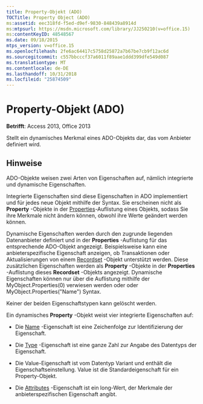```yaml
---
title: Property-Objekt (ADO)
TOCTitle: Property Object (ADO)
ms:assetid: eec318fd-f5ed-d9ef-9830-848439a8914d
ms:mtpsurl: https://msdn.microsoft.com/library/JJ250210(v=office.15)
ms:contentKeyID: 48548567
ms.date: 09/18/2015
mtps_version: v=office.15
ms.openlocfilehash: 2fe6ac64417c5758d25872a7b67be7cb9f12ac6d
ms.sourcegitcommit: c557bbcccf37a6011f89aae1ddd399dfe549d087
ms.translationtype: MT
ms.contentlocale: de-DE
ms.lasthandoff: 10/31/2018
ms.locfileid: "25874509"
---
```

# <a name="property-object-ado"></a>Property-Objekt (ADO)


**Betrifft**: Access 2013, Office 2013

Stellt ein dynamisches Merkmal eines ADO-Objekts dar, das vom Anbieter definiert wird.

## <a name="remarks"></a>Hinweise

ADO-Objekte weisen zwei Arten von Eigenschaften auf, nämlich integrierte und dynamische Eigenschaften.

Integrierte Eigenschaften sind diese Eigenschaften in ADO implementiert und für jedes neue Objekt mithilfe der Syntax. Sie erscheinen nicht als **Property** -Objekte in der [Properties](properties-collection-ado.md)-Auflistung eines Objekts, sodass Sie ihre Merkmale nicht ändern können, obwohl ihre Werte geändert werden können.

Dynamische Eigenschaften werden durch den zugrunde liegenden Datenanbieter definiert und in der **Properties** -Auflistung für das entsprechende ADO-Objekt angezeigt. Beispielsweise kann eine anbieterspezifische Eigenschaft anzeigen, ob Transaktionen oder Aktualisierungen von einem [Recordset](recordset-object-ado.md) -Objekt unterstützt werden. Diese zusätzlichen Eigenschaften werden als **Property** -Objekte in der **Properties** -Auflistung dieses **Recordset** -Objekts angezeigt. Dynamische Eigenschaften können nur über die Auflistung mithilfe der MyObject.Properties(0) verwiesen werden oder oder MyObject.Properties("Name") Syntax.

Keiner der beiden Eigenschaftstypen kann gelöscht werden.

Ein dynamisches **Property** -Objekt weist vier integrierte Eigenschaften auf:

  - Die [Name](name-property-ado.md) -Eigenschaft ist eine Zeichenfolge zur Identifizierung der Eigenschaft.

  - Die [Type](type-property-ado.md) -Eigenschaft ist eine ganze Zahl zur Angabe des Datentyps der Eigenschaft.

  - Die Value-Eigenschaft ist vom Datentyp Variant und enthält die Eigenschaftseinstellung. Value ist die Standardeigenschaft für ein Property-Objekt.

  - Die [Attributes](attributes-property-ado.md) -Eigenschaft ist ein long-Wert, der Merkmale der anbieterspezifischen Eigenschaft angibt.

